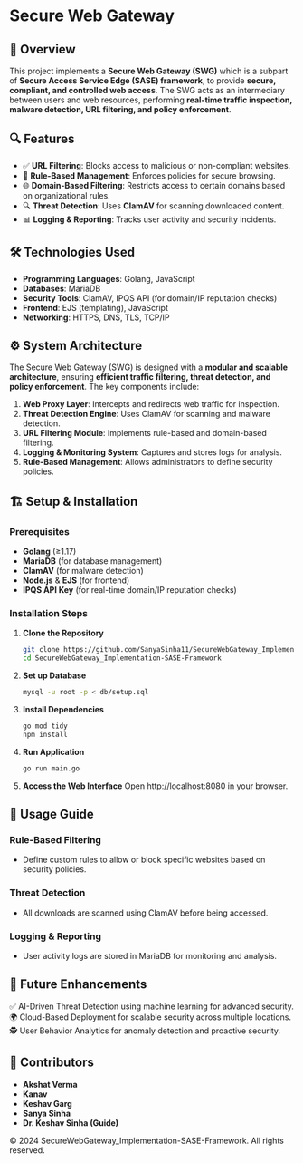 # Secure Web Gateway  

## 📌 Overview
This project implements a **Secure Web Gateway (SWG)** which is a subpart of **Secure Access Service Edge (SASE) framework**, to provide **secure, compliant, and controlled web access**. 
The SWG acts as an intermediary between users and web resources, performing **real-time traffic inspection, malware detection, URL filtering, and policy enforcement**.

## 🔍 Features
- ✅ **URL Filtering**: Blocks access to malicious or non-compliant websites.
- 🔄 **Rule-Based Management**: Enforces policies for secure browsing.
- 🌐 **Domain-Based Filtering**: Restricts access to certain domains based on organizational rules.
- 🔍 **Threat Detection**: Uses **ClamAV** for scanning downloaded content.
- 📊 **Logging & Reporting**: Tracks user activity and security incidents.

## 🛠️ Technologies Used
- **Programming Languages**: Golang, JavaScript
- **Databases**: MariaDB
- **Security Tools**: ClamAV, IPQS API (for domain/IP reputation checks)
- **Frontend**: EJS (templating), JavaScript
- **Networking**: HTTPS, DNS, TLS, TCP/IP

## ⚙️ System Architecture
The Secure Web Gateway (SWG) is designed with a **modular and scalable architecture**, ensuring **efficient traffic filtering, threat detection, 
and policy enforcement**. The key components include:

1. **Web Proxy Layer**: Intercepts and redirects web traffic for inspection.
2. **Threat Detection Engine**: Uses ClamAV for scanning and malware detection.
3. **URL Filtering Module**: Implements rule-based and domain-based filtering.
4. **Logging & Monitoring System**: Captures and stores logs for analysis.
5. **Rule-Based Management**: Allows administrators to define security policies.

## 🏗️ Setup & Installation
### Prerequisites
- **Golang** (≥1.17)
- **MariaDB** (for database management)
- **ClamAV** (for malware detection)
- **Node.js** & **EJS** (for frontend)
- **IPQS API Key** (for real-time domain/IP reputation checks)

### Installation Steps
1. **Clone the Repository**
   ```bash
   git clone https://github.com/SanyaSinha11/SecureWebGateway_Implementation-SASE-Framework.git
   cd SecureWebGateway_Implementation-SASE-Framework
   ```
   
2. **Set up Database**
   ```bash
   mysql -u root -p < db/setup.sql
   ```
   
3. **Install Dependencies**
   ```bash
   go mod tidy
   npm install
   ```
   
4. **Run Application**
   ```bash
   go run main.go
   ```

5. **Access the Web Interface**
   Open http://localhost:8080 in your browser.

## 📜 Usage Guide
### Rule-Based Filtering
   - Define custom rules to allow or block specific websites based on security policies.
### Threat Detection
   - All downloads are scanned using ClamAV before being accessed.
### Logging & Reporting
   - User activity logs are stored in MariaDB for monitoring and analysis.

## 🚀 Future Enhancements
✅ AI-Driven Threat Detection using machine learning for advanced security.
🌍 Cloud-Based Deployment for scalable security across multiple locations.
🕵️ User Behavior Analytics for anomaly detection and proactive security.

## 🤝 Contributors
  - **Akshat Verma**
  - **Kanav**
  - **Keshav Garg**
  - **Sanya Sinha**
  - **Dr. Keshav Sinha (Guide)**


© 2024 SecureWebGateway_Implementation-SASE-Framework. All rights reserved.

